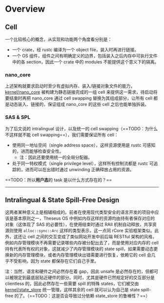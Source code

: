 # Overview

## Cell

一个比较核心的概念，从实现和功能两个角度看分别是：

- 一个 crate，经 rustc 编译为一个 object file，装入时再进行链接。
- 一个 OS 组件，组件之间有明确定义的边界，包括装入之后内存中可执行文件中的各 section，因此一个 crate 中的 modules 不能提供这个意义下的隔离。

### nano_core

上述架构就要求启动时至少有虚拟内存、装入/链接对象文件的能力，[kernel/nano_core](https://github.com/theseus-os/Theseus/tree/theseus_main/kernel/nano_core "GitHub") 被构建为静态链接完成的一组 cell 来提供这一需求，待启动将要结束时再把 nano_core 通过 cell swapping 替换为其组成部分，让所有 cell 都是动态装入、链接的，保证组成 nano_core 的这些 cell 之后也能单独拆装。

### SAS & SPL

为了后文说的 intralingual 设计，以及统一的 cell swapping（==TODO：为什么不这样就不能 cell swapping==），我们需要保证所有 cell：

- 使用同一地址空间（single address space），这样资源使用是 rustc 可感知的，进而能够检查安全性。
  - 注：因此还要使用统一的全局分配器。
- 处于同一特权模式（single privilege level），这样所有控制流都是 rustc 可追踪的，进而可以在出错时通过 unwinding 正确释放占用的资源。

==TODO：所以**用户态**的 task 是以什么方式存在的？==



---



## Intralingual & State Spill-Free Design

这两者某种意义上是相辅相成的。前者在使用现代类型安全的语言开发的项目中应该是基本原则之一，Theseus OS 中例如内存这样的资源均由持有者保存对应的对象（这体现了 SAS 的必要性），在使用结束时通过 RAII 机制自动释放，共享资源则使用 `alloc::sync::Arc` 这样的类型表示，这一点同 rCore 实验框架类似。此外，这还让 cell 之间的交互变成了类似网站开发中前后端 RESTful 架构的风格，例如内存管理模块不再需要记录哪些内存被分配出去了，而是使用对应内存的 cell 持有代表所有权的对象，这就减少了内存管理模块的 state spill，如果需要动态更换新的内存管理模块，或者内存管理模块出错需要进行恢复，依赖它的 cell 会几乎不受影响，因为 state 都保存在它们自己手里。

注：当然，语言和硬件之间必然存在着 gap，因此 unsafe 是必然存在的，但都可以被限定到最底层贴近硬件的部分。同时，尤其是硬件已然规定好的交互部分是 clientless 的，因此必然存在一些需要 spill 的特殊 states，它们被交由 [kernel/state_store](https://github.com/theseus-os/Theseus/tree/theseus_main/kernel/state_store "GitHub") 统一管理，这样其余的 cell 就可以认为自己是 state spill-free 的了。（==TODO：这是否会导致过分依赖 state_store 的鲁棒性？==）
